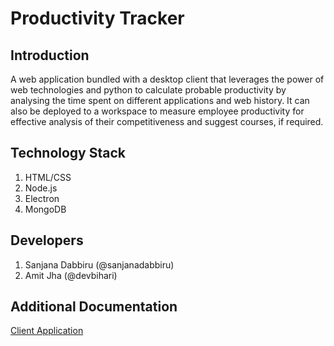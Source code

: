 # Productivity Tracker

## Introduction
A web application bundled with a desktop client that leverages the power of web technologies and python to calculate probable productivity by analysing the time spent on different applications and web history.
It can also be deployed to a workspace to measure employee productivity for effective analysis of their competitiveness and suggest courses, if required.

## Technology Stack
1. HTML/CSS
2. Node.js
3. Electron
4. MongoDB

## Developers 
1. Sanjana Dabbiru (@sanjanadabbiru)
2. Amit Jha (@devbihari)

## Additional Documentation
[Client Application](./clientApp/readme.md)
